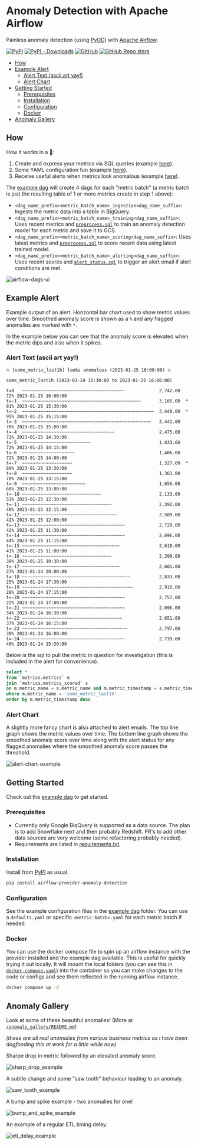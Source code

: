 # Anomaly Detection with Apache Airflow

Painless anomaly detection (using [PyOD](https://github.com/yzhao062/pyod)) with [Apache Airflow](https://airflow.apache.org/).

[![PyPI](https://img.shields.io/pypi/v/airflow-provider-anomaly-detection)](https://pypi.org/project/airflow-provider-anomaly-detection/)
[![PyPI - Downloads](https://img.shields.io/pypi/dm/airflow-provider-anomaly-detection)](https://pypi.org/project/airflow-provider-anomaly-detection/)
[![GitHub](https://img.shields.io/github/license/andrewm4894/airflow-provider-anomaly-detection)](https://github.com/andrewm4894/airflow-provider-anomaly-detection/blob/main/LICENSE)
[![GitHub Repo stars](https://img.shields.io/github/stars/andrewm4894/airflow-provider-anomaly-detection?style=social)](https://github.com/andrewm4894/airflow-provider-anomaly-detection/stargazers)

- [How](#how)
- [Example Alert](#example-alert)
  - [Alert Text (ascii art yay!)](#alert-text-ascii-art-yay)
  - [Alert Chart](#alert-chart)
- [Getting Started](#getting-started)
  - [Prerequisites](#prerequisites)
  - [Installation](#installation)
  - [Configuration](#configuration)
  - [Docker](#docker)
- [Anomaly Gallery](#anomaly-gallery)

## How

How it works in a 🌰:
1. Create and express your metrics via SQL queries (example [here](./airflow_anomaly_detection/example_dags/bigquery_anomaly_detection_dag/sql/metrics/metrics_hourly.sql)).
1. Some YAML configuration fun (example [here](./airflow_anomaly_detection/example_dags/bigquery_anomaly_detection_dag/config/metrics_hourly.yaml)).
1. Receive useful alerts when metrics look anomalous (example [here](#example-alert)).

The [example dag](/airflow_anomaly_detection/example_dags/bigquery_anomaly_detection_dag/bigquery_anomaly_detection_dag.py) will create 4 dags for each "metric batch" (a metric batch is just the resulting table of 1 or more metrics create in step 1 above):

- `<dag_name_prefix><metric_batch_name>_ingestion<dag_name_suffix>`: Ingests the metric data into a table in BigQuery.
- `<dag_name_prefix><metric_batch_name>_training<dag_name_suffix>`: Uses recent metrics and [`preprocess.sql`](/airflow_anomaly_detection/example_dags/bigquery_anomaly_detection_dag/sql/preprocess.sql) to train an anomaly detection model for each metric and save it to GCS.
- `<dag_name_prefix><metric_batch_name>_scoring<dag_name_suffix>`: Uses latest metrics and [`preprocess.sql`](/airflow_anomaly_detection/example_dags/bigquery_anomaly_detection_dag/sql/preprocess.sql) to score recent data using latest trained model.
- `<dag_name_prefix><metric_batch_name>_alerting<dag_name_suffix>`: Uses recent scores and [`alert_status.sql`](/airflow_anomaly_detection/example_dags/bigquery_anomaly_detection_dag/sql/alert_status.sql) to trigger an alert email if alert conditions are met.

![airflow-dags-ui](https://github.com/andrewm4894/airflow-provider-anomaly-detection/blob/main/img/airflow-dags-ui.jpg?raw=true)

## Example Alert

Example output of an alert. Horizontal bar chart used to show metric values over time. 
Smoothed anomaly score is shown as a `%` and any flagged anomalies are marked with `*`.

In the example below you can see that the anomaly score is elevated when the metric dips and also when it spikes.

### Alert Text (ascii art yay!)

```
🔥 [some_metric_last1h] looks anomalous (2023-01-25 16:00:00) 🔥
```
```
some_metric_last1h (2023-01-24 15:30:00 to 2023-01-25 16:00:00)
                                                                                       
t=0   ~~~~~~~~~~~~~~~~~~~~~~~~~~~~~~~~~~~~~~~             2,742.00    72% 2023-01-25 16:00:00
t=-1  ~~~~~~~~~~~~~~~~~~~~~~~~~~~~~~~~~~~~~~~~~~~~~       3,165.00  * 81% 2023-01-25 15:30:00
t=-2  ~~~~~~~~~~~~~~~~~~~~~~~~~~~~~~~~~~~~~~~~~~~~~~~~~~  3,448.00  * 95% 2023-01-25 15:15:00
t=-3  ~~~~~~~~~~~~~~~~~~~~~~~~~~~~~~~~~~~~~~~~~~~~~~~~~   3,441.00    76% 2023-01-25 15:00:00
t=-4  ~~~~~~~~~~~~~~~~~~~~~~~~~~~~~~~~~~~                 2,475.00    72% 2023-01-25 14:30:00
t=-5  ~~~~~~~~~~~~~~~~~~~~~~~~~~                          1,833.00    72% 2023-01-25 14:15:00
t=-6  ~~~~~~~~~~~~~~~~~~~~                                1,406.00    72% 2023-01-25 14:00:00
t=-7  ~~~~~~~~~~~~~~~~~~~                                 1,327.00  * 89% 2023-01-25 13:30:00
t=-8  ~~~~~~~~~~~~~~~~~~~                                 1,363.00    78% 2023-01-25 13:15:00
t=-9  ~~~~~~~~~~~~~~~~~~~~~~~~                            1,656.00    66% 2023-01-25 13:00:00
t=-10 ~~~~~~~~~~~~~~~~~~~~~~~~~~~~~~                      2,133.00    51% 2023-01-25 12:30:00
t=-11 ~~~~~~~~~~~~~~~~~~~~~~~~~~~~~~~~~~                  2,392.00    40% 2023-01-25 12:15:00
t=-12 ~~~~~~~~~~~~~~~~~~~~~~~~~~~~~~~~~~~~                2,509.00    41% 2023-01-25 12:00:00
t=-13 ~~~~~~~~~~~~~~~~~~~~~~~~~~~~~~~~~~~~~~~             2,729.00    42% 2023-01-25 11:30:00
t=-14 ~~~~~~~~~~~~~~~~~~~~~~~~~~~~~~~~~~~~~~~             2,696.00    44% 2023-01-25 11:15:00
t=-15 ~~~~~~~~~~~~~~~~~~~~~~~~~~~~~~~~~~~~~               2,618.00    41% 2023-01-25 11:00:00
t=-16 ~~~~~~~~~~~~~~~~~~~~~~~~~~~~~~~~~~                  2,390.00    39% 2023-01-25 10:30:00
t=-17 ~~~~~~~~~~~~~~~~~~~~~~~~~~~~~~~~~~~~~               2,601.00    27% 2023-01-24 20:00:00
t=-18 ~~~~~~~~~~~~~~~~~~~~~~~~~~~~~~~~~~~~~~~~~           2,833.00    25% 2023-01-24 17:30:00
t=-19 ~~~~~~~~~~~~~~~~~~~~~~~~~~~~~~~~~~~~~~~~~~          2,910.00    28% 2023-01-24 17:15:00
t=-20 ~~~~~~~~~~~~~~~~~~~~~~~~~~~~~~~~~~~~~~~             2,757.00    22% 2023-01-24 17:00:00
t=-21 ~~~~~~~~~~~~~~~~~~~~~~~~~~~~~~~~~~~~~~~             2,696.00    34% 2023-01-24 16:30:00
t=-22 ~~~~~~~~~~~~~~~~~~~~~~~~~~~~~~~~~~~~~~              2,651.00    37% 2023-01-24 16:15:00
t=-23 ~~~~~~~~~~~~~~~~~~~~~~~~~~~~~~~~~~~~~~~~            2,797.00    39% 2023-01-24 16:00:00
t=-24 ~~~~~~~~~~~~~~~~~~~~~~~~~~~~~~~~~~~~~~~             2,739.00    40% 2023-01-24 15:30:00

```

Below is the sql to pull the metric in question for investigation (this is included in the alert for convenience).

```sql
select *
from `metrics.metrics` m
join `metrics.metrics_scored` s
on m.metric_name = s.metric_name and m.metric_timestamp = s.metric_timestamp
where m.metric_name = 'some_metric_last1h'
order by m.metric_timestamp desc
```

### Alert Chart

A slightly more fancy chart is also attached to alert emails. The top line graph shows the metric values over time. The bottom line graph shows the smoothed anomaly score over time along with the alert status for any flagged anomalies where the smoothed anomaly score passes the threshold.

![alert-chart-example](https://raw.githubusercontent.com/andrewm4894/airflow-provider-anomaly-detection/main/img/alert-chart-example.png)

## Getting Started

Check out the [example dag](https://github.com/andrewm4894/airflow-provider-anomaly-detection/tree/main/airflow_anomaly_detection/example_dags/bigquery_anomaly_detection_dag/) to get started.

### Prerequisites

* Currently only Google BiqQuery is supported as a data source. The plan is to add Snowflake next and then probably Redshift. PR's to add other data sources are very welcome (some refactoring probably needed).
* Requirements are listed in [requirements.txt](requirements.txt).

### Installation

Install from [PyPI](https://pypi.org/project/airflow-provider-anomaly-detection/) as usual.

```bash
pip install airflow-provider-anomaly-detection
```

### Configuration

See the example configuration files in the [example dag](https://github.com/andrewm4894/airflow-provider-anomaly-detection/tree/main/airflow_anomaly_detection/example_dags/bigquery_anomaly_detection_dag/config/) folder. You can use a `defaults.yaml` or specific `<metric-batch>.yaml` for each metric batch if needed.

### Docker

You can use the docker compose file to spin up an airflow instance with the provider installed and the example dag available. This is useful for quickly trying it out locally. It will mount the local folders (you can see this in [`docker-compose.yaml`](./docker-compose.yaml)) into the container so you can make changes to the code or configs and see them reflected in the running airflow instance.

```bash
docker compose up -d
```

## Anomaly Gallery

Look at some of these beautiful anomalies! (More at [`/anomaly_gallery/README.md`](/anomaly_gallery/README.md))

_(these are all real anomalies from various business metrics as i have been dogfooding this at work for a little while now)_

Sharpe drop in metric followed by an elevated anomaly score.

![sharp_drop_example](https://github.com/andrewm4894/airflow-provider-anomaly-detection/blob/main/anomaly_gallery/sharp_drop_example.jpg?raw=true)

A subtle change and some "saw tooth" behaviour leading to an anomaly.

![saw_tooth_example](https://github.com/andrewm4894/airflow-provider-anomaly-detection/blob/main/anomaly_gallery/saw_tooth_example.jpg?raw=true)

A bump and spike example - two anomalies for one!

![bump_and_spike_example](https://github.com/andrewm4894/airflow-provider-anomaly-detection/blob/main/anomaly_gallery/bump_and_spike_example.jpg?raw=true)

An example of a regular ETL timing delay.

![etl_delay_example](https://github.com/andrewm4894/airflow-provider-anomaly-detection/blob/main/anomaly_gallery/etl_delay_example.jpg?raw=true)
